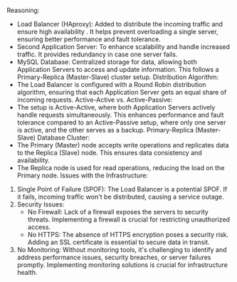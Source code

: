 
Reasoning:
- Load Balancer (HAproxy): Added to distribute the incoming traffic and ensure high availability
. It helps prevent overloading a single server, ensuring better performance and fault tolerance.
- Second Application Server: To enhance scalability and handle increased traffic. It provides redundancy in case one server fails.
- MySQL Database: Centralized storage for data, allowing both Application Servers to access and update information. 
This follows a Primary-Replica (Master-Slave) cluster setup.
Distribution Algorithm:
- The Load Balancer is configured with a Round Robin distribution algorithm, ensuring that each Application Server gets an equal share of incoming requests.
Active-Active vs. Active-Passive:
- The setup is Active-Active, where both Application Servers actively handle requests simultaneously. 
This enhances performance and fault tolerance compared to an Active-Passive setup, where only one server is active, and the other serves as a backup.
Primary-Replica (Master-Slave) Database Cluster:
- The Primary (Master) node accepts write operations and replicates data to the Replica (Slave) node. This ensures data consistency and availability.
- The Replica node is used for read operations, reducing the load on the Primary node.
Issues with the Infrastructure:
1. Single Point of Failure (SPOF): The Load Balancer is a potential SPOF. If it fails, incoming traffic won't be distributed, causing a service outage.
2. Security Issues:
   - No Firewall: Lack of a firewall exposes the servers to security threats. Implementing a firewall is crucial for restricting unauthorized access.
   - No HTTPS: The absence of HTTPS encryption poses a security risk. Adding an SSL certificate is essential to secure data in transit.
3. No Monitoring: Without monitoring tools, it's challenging to identify and address performance issues, security breaches, or server failures promptly. Implementing monitoring solutions is crucial for infrastructure health.

